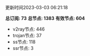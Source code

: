 更新时间2023-03-03 06:21:18

**总订阅: 73**
**总节点: 1383**
**有效节点: 604**
- v2ray节点: 446
- trojan节点: 37
- ss节点: 118
- ssr节点: 3
